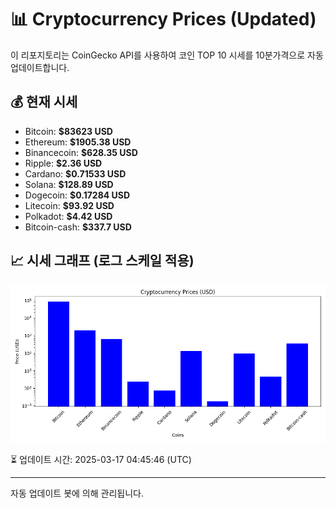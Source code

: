 
# 📊 Cryptocurrency Prices (Updated)

이 리포지토리는 CoinGecko API를 사용하여 코인 TOP 10 시세를 10분가격으로 자동 업데이트합니다.

## 💰 현재 시세
- Bitcoin: **$83623 USD**
- Ethereum: **$1905.38 USD**
- Binancecoin: **$628.35 USD**
- Ripple: **$2.36 USD**
- Cardano: **$0.71533 USD**
- Solana: **$128.89 USD**
- Dogecoin: **$0.17284 USD**
- Litecoin: **$93.92 USD**
- Polkadot: **$4.42 USD**
- Bitcoin-cash: **$337.7 USD**

## 📈 시세 그래프 (로그 스케일 적용)
![Crypto Prices](crypto_prices.png)

⏳ 업데이트 시간: 2025-03-17 04:45:46 (UTC)

---
자동 업데이트 봇에 의해 관리됩니다.

